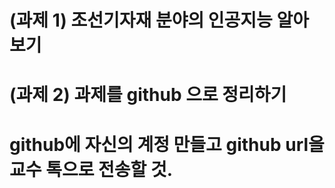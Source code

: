 # (과제 1) 조선기자재 분야의 인공지능 알아보기
# (과제 2) 과제를 github 으로 정리하기
# github에 자신의 계정 만들고 github url을 교수 톡으로 전송할 것.
